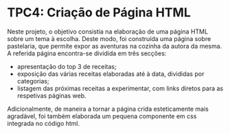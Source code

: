 # TPC4: Criação de Página HTML

Neste projeto, o objetivo consistia na elaboração de uma página HTML sobre um tema à escolha. Deste modo, foi construída uma página sobre pastelaria, que permite expor as aventuras na cozinha da autora da mesma. A referida página encontra-se dividida em três secções: 
 - apresentação do top 3 de receitas;
 - exposição das várias receitas elaboradas até à data, divididas por categorias;
 - listagem das próximas receitas a experimentar, com links diretos para as respetivas páginas web.

Adicionalmente, de maneira a tornar a página crida esteticamente mais agradável, foi também elaborada um pequena componente em css integrada no código html.
